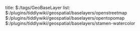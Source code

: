 title: $:/tags/GeoBaseLayer
list: $:/plugins/tiddlywiki/geospatial/baselayers/openstreetmap $:/plugins/tiddlywiki/geospatial/baselayers/opentopomap $:/plugins/tiddlywiki/geospatial/baselayers/stamen-watercolor